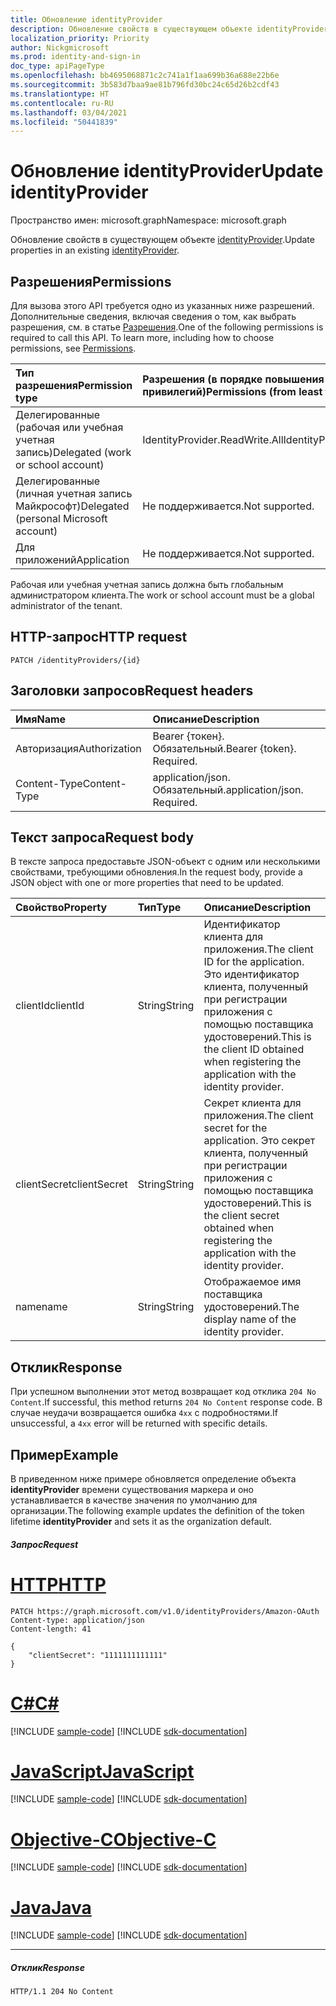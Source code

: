 ```yaml
---
title: Обновление identityProvider
description: Обновление свойств в существующем объекте identityProvider
localization_priority: Priority
author: Nickgmicrosoft
ms.prod: identity-and-sign-in
doc_type: apiPageType
ms.openlocfilehash: bb4695068871c2c741a1f1aa699b36a688e22b6e
ms.sourcegitcommit: 3b583d7baa9ae81b796fd30bc24c65d26b2cdf43
ms.translationtype: HT
ms.contentlocale: ru-RU
ms.lasthandoff: 03/04/2021
ms.locfileid: "50441839"
---
```

# <a name="update-identityprovider"></a><span data-ttu-id="1d4d5-103">Обновление identityProvider</span><span class="sxs-lookup"><span data-stu-id="1d4d5-103">Update identityProvider</span></span>

<span data-ttu-id="1d4d5-104">Пространство имен: microsoft.graph</span><span class="sxs-lookup"><span data-stu-id="1d4d5-104">Namespace: microsoft.graph</span></span>

<span data-ttu-id="1d4d5-105">Обновление свойств в существующем объекте [identityProvider](../resources/identityprovider.md).</span><span class="sxs-lookup"><span data-stu-id="1d4d5-105">Update properties in an existing [identityProvider](../resources/identityprovider.md).</span></span>

## <a name="permissions"></a><span data-ttu-id="1d4d5-106">Разрешения</span><span class="sxs-lookup"><span data-stu-id="1d4d5-106">Permissions</span></span>

<span data-ttu-id="1d4d5-p101">Для вызова этого API требуется одно из указанных ниже разрешений. Дополнительные сведения, включая сведения о том, как выбрать разрешения, см. в статье [Разрешения](/graph/permissions-reference).</span><span class="sxs-lookup"><span data-stu-id="1d4d5-p101">One of the following permissions is required to call this API. To learn more, including how to choose permissions, see [Permissions](/graph/permissions-reference).</span></span>

|<span data-ttu-id="1d4d5-109">Тип разрешения</span><span class="sxs-lookup"><span data-stu-id="1d4d5-109">Permission type</span></span>      | <span data-ttu-id="1d4d5-110">Разрешения (в порядке повышения привилегий)</span><span class="sxs-lookup"><span data-stu-id="1d4d5-110">Permissions (from least to most privileged)</span></span>              |
|:--------------------|:---------------------------------------------------------|
|<span data-ttu-id="1d4d5-111">Делегированные (рабочая или учебная учетная запись)</span><span class="sxs-lookup"><span data-stu-id="1d4d5-111">Delegated (work or school account)</span></span>|<span data-ttu-id="1d4d5-112">IdentityProvider.ReadWrite.All</span><span class="sxs-lookup"><span data-stu-id="1d4d5-112">IdentityProvider.ReadWrite.All</span></span>|
|<span data-ttu-id="1d4d5-113">Делегированные (личная учетная запись Майкрософт)</span><span class="sxs-lookup"><span data-stu-id="1d4d5-113">Delegated (personal Microsoft account)</span></span>| <span data-ttu-id="1d4d5-114">Не поддерживается.</span><span class="sxs-lookup"><span data-stu-id="1d4d5-114">Not supported.</span></span>|
|<span data-ttu-id="1d4d5-115">Для приложений</span><span class="sxs-lookup"><span data-stu-id="1d4d5-115">Application</span></span>|<span data-ttu-id="1d4d5-116">Не поддерживается.</span><span class="sxs-lookup"><span data-stu-id="1d4d5-116">Not supported.</span></span>|

<span data-ttu-id="1d4d5-117">Рабочая или учебная учетная запись должна быть глобальным администратором клиента.</span><span class="sxs-lookup"><span data-stu-id="1d4d5-117">The work or school account must be a global administrator of the tenant.</span></span>

## <a name="http-request"></a><span data-ttu-id="1d4d5-118">HTTP-запрос</span><span class="sxs-lookup"><span data-stu-id="1d4d5-118">HTTP request</span></span>

<!-- { "blockType": "ignored" } -->
```http
PATCH /identityProviders/{id}
```

## <a name="request-headers"></a><span data-ttu-id="1d4d5-119">Заголовки запросов</span><span class="sxs-lookup"><span data-stu-id="1d4d5-119">Request headers</span></span>

|<span data-ttu-id="1d4d5-120">Имя</span><span class="sxs-lookup"><span data-stu-id="1d4d5-120">Name</span></span>|<span data-ttu-id="1d4d5-121">Описание</span><span class="sxs-lookup"><span data-stu-id="1d4d5-121">Description</span></span>|
|:---------------|:----------|
|<span data-ttu-id="1d4d5-122">Авторизация</span><span class="sxs-lookup"><span data-stu-id="1d4d5-122">Authorization</span></span>|<span data-ttu-id="1d4d5-p102">Bearer {токен}. Обязательный.</span><span class="sxs-lookup"><span data-stu-id="1d4d5-p102">Bearer {token}. Required.</span></span>|
|<span data-ttu-id="1d4d5-125">Content-Type</span><span class="sxs-lookup"><span data-stu-id="1d4d5-125">Content-Type</span></span>|<span data-ttu-id="1d4d5-p103">application/json. Обязательный.</span><span class="sxs-lookup"><span data-stu-id="1d4d5-p103">application/json. Required.</span></span>|

## <a name="request-body"></a><span data-ttu-id="1d4d5-128">Текст запроса</span><span class="sxs-lookup"><span data-stu-id="1d4d5-128">Request body</span></span>

<span data-ttu-id="1d4d5-129">В тексте запроса предоставьте JSON-объект с одним или несколькими свойствами, требующими обновления.</span><span class="sxs-lookup"><span data-stu-id="1d4d5-129">In the request body, provide a JSON object with one or more properties that need to be updated.</span></span>

|<span data-ttu-id="1d4d5-130">Свойство</span><span class="sxs-lookup"><span data-stu-id="1d4d5-130">Property</span></span>|<span data-ttu-id="1d4d5-131">Тип</span><span class="sxs-lookup"><span data-stu-id="1d4d5-131">Type</span></span>|<span data-ttu-id="1d4d5-132">Описание</span><span class="sxs-lookup"><span data-stu-id="1d4d5-132">Description</span></span>|
|:---------------|:--------|:----------|
|<span data-ttu-id="1d4d5-133">clientId</span><span class="sxs-lookup"><span data-stu-id="1d4d5-133">clientId</span></span>|<span data-ttu-id="1d4d5-134">String</span><span class="sxs-lookup"><span data-stu-id="1d4d5-134">String</span></span>|<span data-ttu-id="1d4d5-135">Идентификатор клиента для приложения.</span><span class="sxs-lookup"><span data-stu-id="1d4d5-135">The client ID for the application.</span></span> <span data-ttu-id="1d4d5-136">Это идентификатор клиента, полученный при регистрации приложения с помощью поставщика удостоверений.</span><span class="sxs-lookup"><span data-stu-id="1d4d5-136">This is the client ID obtained when registering the application with the identity provider.</span></span>|
|<span data-ttu-id="1d4d5-137">clientSecret</span><span class="sxs-lookup"><span data-stu-id="1d4d5-137">clientSecret</span></span>|<span data-ttu-id="1d4d5-138">String</span><span class="sxs-lookup"><span data-stu-id="1d4d5-138">String</span></span>|<span data-ttu-id="1d4d5-139">Секрет клиента для приложения.</span><span class="sxs-lookup"><span data-stu-id="1d4d5-139">The client secret for the application.</span></span> <span data-ttu-id="1d4d5-140">Это секрет клиента, полученный при регистрации приложения с помощью поставщика удостоверений.</span><span class="sxs-lookup"><span data-stu-id="1d4d5-140">This is the client secret obtained when registering the application with the identity provider.</span></span>|
|<span data-ttu-id="1d4d5-141">name</span><span class="sxs-lookup"><span data-stu-id="1d4d5-141">name</span></span>|<span data-ttu-id="1d4d5-142">String</span><span class="sxs-lookup"><span data-stu-id="1d4d5-142">String</span></span>|<span data-ttu-id="1d4d5-143">Отображаемое имя поставщика удостоверений.</span><span class="sxs-lookup"><span data-stu-id="1d4d5-143">The display name of the identity provider.</span></span>|

## <a name="response"></a><span data-ttu-id="1d4d5-144">Отклик</span><span class="sxs-lookup"><span data-stu-id="1d4d5-144">Response</span></span>

<span data-ttu-id="1d4d5-145">При успешном выполнении этот метод возвращает код отклика `204 No Content`.</span><span class="sxs-lookup"><span data-stu-id="1d4d5-145">If successful, this method returns `204 No Content` response code.</span></span> <span data-ttu-id="1d4d5-146">В случае неудачи возвращается ошибка `4xx` с подробностями.</span><span class="sxs-lookup"><span data-stu-id="1d4d5-146">If unsuccessful, a `4xx` error will be returned with specific details.</span></span>

## <a name="example"></a><span data-ttu-id="1d4d5-147">Пример</span><span class="sxs-lookup"><span data-stu-id="1d4d5-147">Example</span></span>

<span data-ttu-id="1d4d5-148">В приведенном ниже примере обновляется определение объекта **identityProvider** времени существования маркера и оно устанавливается в качестве значения по умолчанию для организации.</span><span class="sxs-lookup"><span data-stu-id="1d4d5-148">The following example updates the definition of the token lifetime **identityProvider** and sets it as the organization default.</span></span>

##### <a name="request"></a><span data-ttu-id="1d4d5-149">Запрос</span><span class="sxs-lookup"><span data-stu-id="1d4d5-149">Request</span></span>


# <a name="http"></a>[<span data-ttu-id="1d4d5-150">HTTP</span><span class="sxs-lookup"><span data-stu-id="1d4d5-150">HTTP</span></span>](#tab/http)
<!-- {
  "blockType": "request",
  "name": "update-identityprovider"
}-->
```http
PATCH https://graph.microsoft.com/v1.0/identityProviders/Amazon-OAuth
Content-type: application/json
Content-length: 41

{
    "clientSecret": "1111111111111"
}
```
# <a name="c"></a>[<span data-ttu-id="1d4d5-151">C#</span><span class="sxs-lookup"><span data-stu-id="1d4d5-151">C#</span></span>](#tab/csharp)
[!INCLUDE [sample-code](../includes/snippets/csharp/update-identityprovider-csharp-snippets.md)]
[!INCLUDE [sdk-documentation](../includes/snippets/snippets-sdk-documentation-link.md)]

# <a name="javascript"></a>[<span data-ttu-id="1d4d5-152">JavaScript</span><span class="sxs-lookup"><span data-stu-id="1d4d5-152">JavaScript</span></span>](#tab/javascript)
[!INCLUDE [sample-code](../includes/snippets/javascript/update-identityprovider-javascript-snippets.md)]
[!INCLUDE [sdk-documentation](../includes/snippets/snippets-sdk-documentation-link.md)]

# <a name="objective-c"></a>[<span data-ttu-id="1d4d5-153">Objective-C</span><span class="sxs-lookup"><span data-stu-id="1d4d5-153">Objective-C</span></span>](#tab/objc)
[!INCLUDE [sample-code](../includes/snippets/objc/update-identityprovider-objc-snippets.md)]
[!INCLUDE [sdk-documentation](../includes/snippets/snippets-sdk-documentation-link.md)]

# <a name="java"></a>[<span data-ttu-id="1d4d5-154">Java</span><span class="sxs-lookup"><span data-stu-id="1d4d5-154">Java</span></span>](#tab/java)
[!INCLUDE [sample-code](../includes/snippets/java/update-identityprovider-java-snippets.md)]
[!INCLUDE [sdk-documentation](../includes/snippets/snippets-sdk-documentation-link.md)]

---


##### <a name="response"></a><span data-ttu-id="1d4d5-155">Отклик</span><span class="sxs-lookup"><span data-stu-id="1d4d5-155">Response</span></span>

<!-- {
  "blockType": "response",
  "truncated": true
} -->
```http
HTTP/1.1 204 No Content
```

<!-- uuid: 8fcb5dbc-d5aa-4681-8e31-b001d5168d79
2015-10-25 14:57:30 UTC -->
<!-- {
  "type": "#page.annotation",
  "description": "Update identityProvider",
  "keywords": "",
  "section": "documentation",
  "tocPath": "",
  "suppressions": [
  ]
}-->

